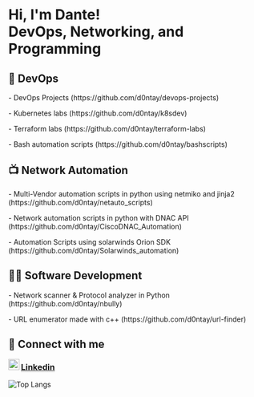 <h1>Hi, I'm Dante! <br/><a>DevOps</a>, <a> Networking</a>,<a> and Programming</a></h1>

<h2>👾 DevOps</h2>
<p>- DevOps Projects (https://github.com/d0ntay/devops-projects)</p>
<p>- Kubernetes labs (https://github.com/d0ntay/k8sdev)</p>
<p>- Terraform labs (https://github.com/d0ntay/terraform-labs)</p>
<p>- Bash automation scripts (https://github.com/d0ntay/bashscripts)</p>

<h2>📺 Network Automation</h2>
<p>- Multi-Vendor automation scripts in python using netmiko and jinja2 (https://github.com/d0ntay/netauto_scripts)</p>
<p>- Network automation scripts in python with DNAC API (https://github.com/d0ntay/CiscoDNAC_Automation)</p>
<p>- Automation Scripts using solarwinds Orion SDK (https://github.com/d0ntay/Solarwinds_automation)</p>

<h2>👨‍💻 Software Development</h2>
 <p>- Network scanner & Protocol analyzer in Python (https://github.com/d0ntay/nbully)</p>
 <p>- URL enumerator made with c++ (https://github.com/d0ntay/url-finder)</p>

<h2>📱 Connect with me</h2>
<img align="left" alt="dante | LinkedIn" width="22px" src="https://cdn.jsdelivr.net/npm/simple-icons@v3/icons/linkedin.svg" /> <h3><a href="https://www.linkedin.com/in/dantecicciarelli/">Linkedin</a></h3>



![Top Langs](https://github-readme-stats.vercel.app/api/top-langs/?username=yourusername&layout=compact)

